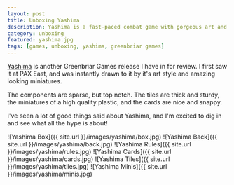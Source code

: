 ```yaml
---
layout: post
title: Unboxing Yashima
description: Yashima is a fast-paced combat game with gorgeous art and awesome minis. Let's unbox it and see what's inside.
category: unboxing
featured: yashima.jpg
tags: [games, unboxing, yashima, greenbriar games]
---
```


[Yashima](http://www.greenbriergames.com/main/index.php/project/yashima/) is another Greenbriar Games release I have in for review. I first saw it at PAX East, and was instantly drawn to it by it's art style and amazing looking miniatures.

The components are sparse, but top notch. The tiles are thick and sturdy, the miniatures of a high quality plastic, and the cards are nice and snappy.

I've seen a lot of good things said about Yashima, and I'm excited to dig in and see what all the hype is about!


![Yashima Box]({{ site.url }}/images/yashima/box.jpg)
![Yashima Back]({{ site.url }}/images/yashima/back.jpg)
![Yashima Rules]({{ site.url }}/images/yashima/rules.jpg)
![Yashima Cards]({{ site.url }}/images/yashima/cards.jpg)
![Yashima Tiles]({{ site.url }}/images/yashima/tiles.jpg)
![Yashima Minis]({{ site.url }}/images/yashima/minis.jpg)
